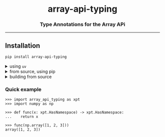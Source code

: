<h1 align='center'> array-api-typing </h1>
<h3 align="center">Type Annotations for the Array APi</h3>

---

## Installation

```bash
pip install array-api-typing
```

<details>
  <summary>using <code>uv</code></summary>

```bash
uv add array-api-typing
```

</details>
<details>
  <summary>from source, using pip</summary>

```bash
pip install git+https://https://github.com/data-apis/array-api-typing.git
```

</details>
<details>
  <summary>building from source</summary>

```bash
cd /path/to/parent
git clone https://https://github.com/data-apis/array-api-typing.git
cd array-api-typing
pip install -e .  # editable mode
```

</details>

### Quick example

```pycon
>>> import array_api_typing as xpt
>>> import numpy as np

>>> def func(x: xpt.HasNamespace) -> xpt.HasNamespace:
...    return x

>>> func(np.array([1, 2, 3]))
array([1, 2, 3])

```